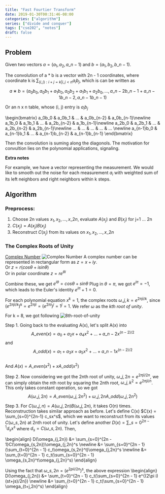 ```yaml
---
title: "Fast Fourtier Transform"
date: 2019-01-30T00:31:46-08:00
categories: ["algorithm"]
series: ["divide and conquer"]
tags: ["cse202", "notes"]
draft: false
---
```


## Problem

Given two vectors $a = (a_1, a_2, a\_{n-1})$ and $b = (a_1, b_2, b\_{n-1})$.

The convolution of a * b is a vector with 2n - 1 coordinates, where coordinate k is $\sum_{(i,j):i+j=k|i,j < n} a_ib_j$, which is can be written as

$$a ∗ b = (a_0b_0, a_0b_1 + a_1b_0, a_0b_2 + a_1b_1 + a_2b_0, . . . ,
a\_{n−2}b\_{n−1} + a\_{n−1}b\_{n−2}, a\_{n−1}b\_{n−1})$$

Or an n x n table, whose (i, j) entry is $a_ib_j$

\begin{bmatrix}
a_0b_0 & a_0b_1 & ... & a_0b\_{n-2} & a_0b\_{n-1}\newline
a_1b_0 & a_1b_1 & ... & a_2b\_{n-2} & a_1b\_{n-1}\newline
a_2b_0 & a_2b_1 & ... & a_2b\_{n-2} & a_2b\_{n-1}\newline
... & ... & ... & ... & ... \newline
a\_{n-1}b_0 & a\_{n-1}b_1 & ... & a\_{n-1}b\_{n-2} & a\_{n-1}b\_{n-1}
\end{bmatrix}

Then the convolution is suming along the diagonols. The motivation for convultion lies on the polynomial applications, signaling.

**Extra notes**

For example, we have a vector representing the measurement. We would like to smooth out the noise for each measurement $a_i$ with weighted sum of its left neighbors and right neighbors within k steps.

## Algorithm

### Preprocess:

1. Choose 2n values $x_1, x_2, ..., x\_{2n}$, evaluate $A(x_j)$ and $B(x_j)$ for j=1 ... 2n
1. $C(x_j) = A(x_j)B(x_j)$
1. Reconstruct $C(x_j)$ from its values on $x_1, x_2, ..., x\_{2n}$

### The Complex Roots of Unity
[Complex Number](https://www.math.toronto.edu/mathnet/questionCorner/epii.html)
![Complex Number](/img/cse202/complex-number.png)
A complex number can be represented in rectangular form as $z = x + iy$.\
Or $z = r(cos\theta + isin\theta)$\
Or in polar coordinate $z = re^{\theta i}$

Combine these, we get $e^{i\theta} = cos\theta + sin\theta$
Plug in $\theta = \pi$, we got $e^{i\pi} = -1$, which leads to the Euler's identity $e^{i\pi} + 1 = 0$.

For each polynomial equation $x^k = 1$, the complex roots $\omega\_{j,k} = e^{2\pi ji/k}$, since $(e^{2\pi ji/k})^k = e^{2\pi ji} = (e^{2\pi i})^j = 1 ^ j = 1$. We refer $\omega$ as the *kth root of unity*.

For k = 8, we got following
![8th-root-of-unity](/img/cse202/8th-root-of-unity.png)

Step 1.
Going back to the evaluating A(x), let's split A(x) into
$$A\_{even}(x) = a_0 + a_2x + a_4x^2 + ... + a\_{n−2}x^{(n−2)/2}$$
and
$$A\_{odd}(x) = a_1 + a_3x + a_5x^2 + ... + a\_{n−1}x^{(n−2)/2}$$\
And $A(x) = A\_{even}(x^2) + xA\_{odd}(x^2)$

Step 2.
Now considering we got the 2nth root of unity, $\omega\_{j,2n} = e^{2\pi ji/2n}$, we can simply obtain the nth root by squaring the 2nth root, $\omega\_{j,k}^2 = e^{2\pi ji/n}$. This only takes constant operation, so we got
$$A(\omega\_{j, 2n}) = A\_{even}(\omega\_{j, 2n}^2) + \omega\_{j, 2n}A\_{odd}(\omega\_{j, 2n}^2)$$

Step 3.
For $C(\omega\_{j,n}) = A(\omega\_{j,2n})B(\omega\_{j,2n})$, it takes O(n) times. Reconstruction takes similar approach as before. Let's define C(x) $C(x) = \sum_{s=0}^{2n-1} c_sx^s$, which we want to reconstruct from its values $C(\omega\_{s,2n})$ at 2nth root of unity. Let's define another $D(x) = \sum\_{s=0}^{2n-1} d_sx^s$ where $d_s = C(\omega\_{s,2n})$. Then,

\begin{align}
D(\omega\_{j,2n}) &= \sum_{s=0}^{2n - 1}C(\omega\_{s,2n})\omega\_{j,2n}^s \newline
&= \sum\_{s=0}^{2n - 1} (\sum\_{t=0}^{2n - 1} c_t\omega\_{s,2n}^t)\omega\_{j,2n}^s \newline
&= \sum\_{t=0}^{2n - 1} c_t(\sum\_{s=0}^{2n - 1} \omega\_{s,2n}^t\omega\_{j,2n}^s)
\end{align}

Using the fact that $\omega\_{s,2n} = (e^{2pii/2n})^s$, the above expression
\begin{align}
D(\omega\_{j,2n}) &= \sum\_{t=0}^{2n - 1} c_t(\sum\_{s=0}^{2n - 1} e^{(2\pi i)(st+js)/2n}) \newline
&= \sum\_{t=0}^{2n - 1} c_t(\sum\_{s=0}^{2n - 1} \omega\_{t+j,2n}^s)
\end{align}


